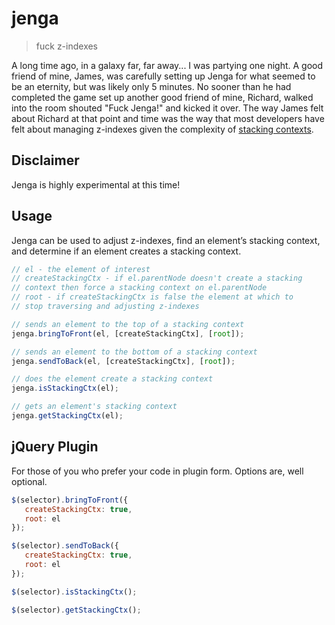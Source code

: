 # jenga

> fuck z-indexes

A long time ago, in a galaxy far, far away... I was partying one night. A good friend of mine, James,
was carefully setting up Jenga for what seemed to be an eternity, but was likely only 5 minutes. No sooner
than he had completed the game set up another good friend of mine, Richard, walked into the room shouted "Fuck Jenga!"
and kicked it over. The way James felt about Richard at that point and time was the way that most developers have felt
about managing z-indexes given the complexity of [stacking contexts](http://www.w3.org/TR/CSS21/zindex.html).

## Disclaimer
Jenga is highly experimental at this time!

## Usage
Jenga can be used to adjust z-indexes, find an element’s stacking context, and determine if an element creates a stacking context.

```javascript
// el - the element of interest
// createStackingCtx - if el.parentNode doesn't create a stacking
// context then force a stacking context on el.parentNode
// root - if createStackingCtx is false the element at which to
// stop traversing and adjusting z-indexes

// sends an element to the top of a stacking context
jenga.bringToFront(el, [createStackingCtx], [root]);

// sends an element to the bottom of a stacking context
jenga.sendToBack(el, [createStackingCtx], [root]);

// does the element create a stacking context
jenga.isStackingCtx(el);

// gets an element's stacking context
jenga.getStackingCtx(el);
```

## jQuery Plugin
For those of you who prefer your code in plugin form. Options are, well optional.
```javascript
$(selector).bringToFront({
   createStackingCtx: true,
   root: el
});

$(selector).sendToBack({
   createStackingCtx: true,
   root: el
});

$(selector).isStackingCtx();

$(selector).getStackingCtx();
```
